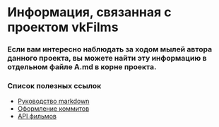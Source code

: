 # Информация, связанная с проектом vkFilms

### Если вам интересно наблюдать за ходом мылей автора данного проекта, вы можете найти эту информацию в отдельном файле A.md в корне проекта.

### Список полезных ссылок

- [Руководство markdown](https://gist.github.com/Jekins/2bf2d0638163f1294637)
- [Оформление коммитов](https://www.conventionalcommits.org/ru/v1.0.0/)
- [API фильмов](https://developer.themoviedb.org/docs/getting-started)